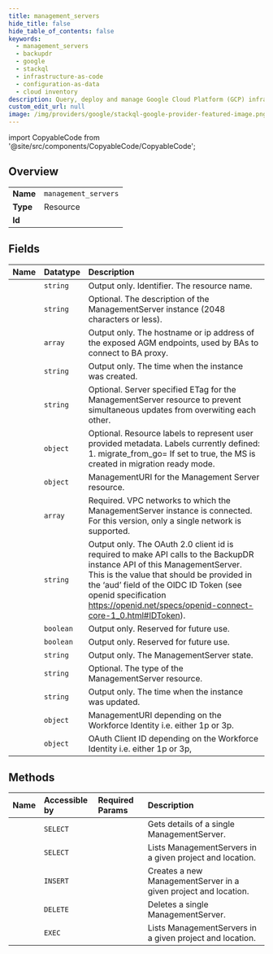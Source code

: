 ```yaml
---
title: management_servers
hide_title: false
hide_table_of_contents: false
keywords:
  - management_servers
  - backupdr
  - google    
  - stackql
  - infrastructure-as-code
  - configuration-as-data
  - cloud inventory
description: Query, deploy and manage Google Cloud Platform (GCP) infrastructure and resources using SQL
custom_edit_url: null
image: /img/providers/google/stackql-google-provider-featured-image.png
---
```


import CopyableCode from '@site/src/components/CopyableCode/CopyableCode';




## Overview
<table><tbody>
<tr><td><b>Name</b></td><td><code>management_servers</code></td></tr>
<tr><td><b>Type</b></td><td>Resource</td></tr>
<tr><td><b>Id</b></td><td><CopyableCode code="backupdr.management_servers" /></td></tr>
</tbody></table>

## Fields
| Name | Datatype | Description |
|:-----|:---------|:------------|
| <CopyableCode code="name" /> | `string` | Output only. Identifier. The resource name. |
| <CopyableCode code="description" /> | `string` | Optional. The description of the ManagementServer instance (2048 characters or less). |
| <CopyableCode code="baProxyUri" /> | `array` | Output only. The hostname or ip address of the exposed AGM endpoints, used by BAs to connect to BA proxy. |
| <CopyableCode code="createTime" /> | `string` | Output only. The time when the instance was created. |
| <CopyableCode code="etag" /> | `string` | Optional. Server specified ETag for the ManagementServer resource to prevent simultaneous updates from overwiting each other. |
| <CopyableCode code="labels" /> | `object` | Optional. Resource labels to represent user provided metadata. Labels currently defined: 1. migrate_from_go= If set to true, the MS is created in migration ready mode. |
| <CopyableCode code="managementUri" /> | `object` | ManagementURI for the Management Server resource. |
| <CopyableCode code="networks" /> | `array` | Required. VPC networks to which the ManagementServer instance is connected. For this version, only a single network is supported. |
| <CopyableCode code="oauth2ClientId" /> | `string` | Output only. The OAuth 2.0 client id is required to make API calls to the BackupDR instance API of this ManagementServer. This is the value that should be provided in the ‘aud’ field of the OIDC ID Token (see openid specification https://openid.net/specs/openid-connect-core-1_0.html#IDToken). |
| <CopyableCode code="satisfiesPzi" /> | `boolean` | Output only. Reserved for future use. |
| <CopyableCode code="satisfiesPzs" /> | `boolean` | Output only. Reserved for future use. |
| <CopyableCode code="state" /> | `string` | Output only. The ManagementServer state. |
| <CopyableCode code="type" /> | `string` | Optional. The type of the ManagementServer resource. |
| <CopyableCode code="updateTime" /> | `string` | Output only. The time when the instance was updated. |
| <CopyableCode code="workforceIdentityBasedManagementUri" /> | `object` | ManagementURI depending on the Workforce Identity i.e. either 1p or 3p. |
| <CopyableCode code="workforceIdentityBasedOauth2ClientId" /> | `object` | OAuth Client ID depending on the Workforce Identity i.e. either 1p or 3p, |
## Methods
| Name | Accessible by | Required Params | Description |
|:-----|:--------------|:----------------|:------------|
| <CopyableCode code="get" /> | `SELECT` | <CopyableCode code="locationsId, managementServersId, projectsId" /> | Gets details of a single ManagementServer. |
| <CopyableCode code="list" /> | `SELECT` | <CopyableCode code="locationsId, projectsId" /> | Lists ManagementServers in a given project and location. |
| <CopyableCode code="create" /> | `INSERT` | <CopyableCode code="locationsId, projectsId" /> | Creates a new ManagementServer in a given project and location. |
| <CopyableCode code="delete" /> | `DELETE` | <CopyableCode code="locationsId, managementServersId, projectsId" /> | Deletes a single ManagementServer. |
| <CopyableCode code="_list" /> | `EXEC` | <CopyableCode code="locationsId, projectsId" /> | Lists ManagementServers in a given project and location. |
